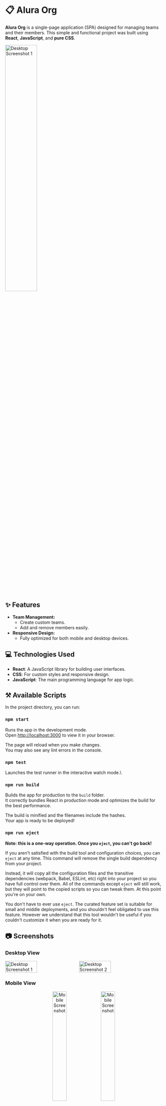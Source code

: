 # 📋 Alura Org  

  **Alura Org** is a single-page application (SPA) designed for managing teams and their members. This simple and functional project was built using **React**, **JavaScript**, and **pure CSS**.  

  <img src="https://github.com/user-attachments/assets/c405efcf-8a15-4c69-baa2-ed1876353aaa" alt="Desktop Screenshot 1" width="45%"> 

## ✨ Features  
- **Team Management:**  
  - Create custom teams.  
  - Add and remove members easily.  
- **Responsive Design:**  
  - Fully optimized for both mobile and desktop devices.  

## 💻 Technologies Used  
- **React**: A JavaScript library for building user interfaces.  
- **CSS**: For custom styles and responsive design.  
- **JavaScript**: The main programming language for app logic.

## ⚒ Available Scripts

In the project directory, you can run:

### `npm start`

Runs the app in the development mode.\
Open [http://localhost:3000](http://localhost:3000) to view it in your browser.

The page will reload when you make changes.\
You may also see any lint errors in the console.

### `npm test`

Launches the test runner in the interactive watch mode.\

### `npm run build`

Builds the app for production to the `build` folder.\
It correctly bundles React in production mode and optimizes the build for the best performance.

The build is minified and the filenames include the hashes.\
Your app is ready to be deployed!

### `npm run eject`

**Note: this is a one-way operation. Once you `eject`, you can't go back!**

If you aren't satisfied with the build tool and configuration choices, you can `eject` at any time. This command will remove the single build dependency from your project.

Instead, it will copy all the configuration files and the transitive dependencies (webpack, Babel, ESLint, etc) right into your project so you have full control over them. All of the commands except `eject` will still work, but they will point to the copied scripts so you can tweak them. At this point you're on your own.

You don't have to ever use `eject`. The curated feature set is suitable for small and middle deployments, and you shouldn't feel obligated to use this feature. However we understand that this tool wouldn't be useful if you couldn't customize it when you are ready for it.

## 📷 Screenshots


### Desktop View

<div style="display: flex; gap: 10px;"> 
  <img src="https://github.com/user-attachments/assets/6f6f2d9d-809c-49a3-854d-6232a1a16da5" alt="Desktop Screenshot 1" width="45%"> 
  <img src="https://github.com/user-attachments/assets/3397e5d0-cf78-4252-8be2-befae813b806" alt="Desktop Screenshot 2" width="45%">
</div>

### Mobile View

<div style="text-align: center;">
  <img src="https://github.com/user-attachments/assets/380662f6-6f3d-45cb-8346-0263cfaba3dd" alt="Mobile Screenshot" width="30%">
  <img src="https://github.com/user-attachments/assets/bd85ea23-f544-49ce-b094-288dd958c08a" alt="Mobile Screenshot" width="30%">
</div> 


## 🚀 Live demo
You can see  a live example of this aplication [here](https://alura-org-taupe.vercel.app/)


